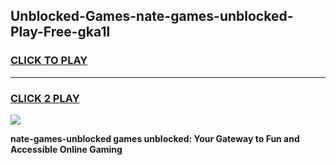
## Unblocked-Games-nate-games-unblocked-Play-Free-gka1l
<h3>
<a href="https://premium76.site?title=nate-games-unblocked&ref=12A">CLICK TO PLAY</a></h3>
<hr>

<h3>
<a href="https://premium76.site?title=nate-games-unblocked&ref=12A">CLICK 2 PLAY</a>
  
</h3>

<a href="https://premium76.site?title=nate-games-unblocked&ref=12A"><img src="https://clearcache.store/games.png"></a>


**nate-games-unblocked games unblocked: Your Gateway to Fun and Accessible Online Gaming**
